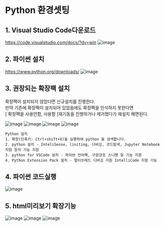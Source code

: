 # Python 환경셋팅

## 1. Visual Studio Code다운로드

https://code.visualstudio.com/docs/?dv=win
![image](https://user-images.githubusercontent.com/96629767/153526978-861686dd-74c8-4e17-8a6b-d135a515e414.png)

## 2. 파이썬 설치

https://www.python.org/downloads/
![image](https://user-images.githubusercontent.com/96629767/153527291-4f03dc4c-91f3-4810-9d21-b16c1a489cea.png)


## 3. 권장되는 확장팩 설치
확장팩이 설치되지 않았다면 신규설치를 진행한다.<br>
만약 기존에 확장팩이 설치되어 있었음에도 확장팩을 인식하지 못한다면<br>
[ 확장팩을 사용안함, 사용함 ]재기동을 진행하거나 제거했다가 재설치 해면된다.<br>

![image](https://user-images.githubusercontent.com/96629767/153624428-73488534-e76d-4da9-b18e-454eefd23e46.png)
![image](https://user-images.githubusercontent.com/96629767/153527442-d3b6f70b-eda7-4859-bcc3-71a70490c9ba.png)
![image](https://user-images.githubusercontent.com/96629767/153626187-123b452a-e122-495f-a18d-399626750fe5.png)
![image](https://user-images.githubusercontent.com/96629767/153702544-5d7790dc-da9c-432e-8900-25c416a109a5.png)
```
Python 설치
1. 확장(단축키: Ctrl+shift+X)을 실행하여 python 을 검색합니다.
2. python 설치 - InteliSense, liniting, 디버깅, 코드탐색, Jupyter Notebook 지원 등의 기능 지원
3. python for VSCode 설치 - 파이썬 언어팩, 구문강조 스니펫 등 기능 지원
4. Python Extension Pack 설치 - 멀티쓰레드 디버깅 지원 IntelliCode 지원 기능
```

## 4. 파이썬 코드실행

![image](https://user-images.githubusercontent.com/96629767/153528210-39a0a5bd-7e88-4e04-baf1-7377af3cf54d.png)

## 5. html미리보기 확장기능
![image](https://user-images.githubusercontent.com/96629767/153541412-dbe25814-1298-4ee6-8e95-d70cbcd230ce.png)
![image](https://user-images.githubusercontent.com/96629767/153541707-64165d91-8d02-447e-9ac7-65c4a7711cfd.png)
![image](https://user-images.githubusercontent.com/96629767/153702479-54240dd6-d518-4389-bb89-bade4c2ab370.png)

